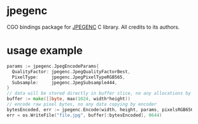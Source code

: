 # jpegenc
CGO bindings package for [JPEGENC](https://github.com/bitbank2/JPEGENC) C library. All credits to its authors. 

# usage example
```go
params := jpegenc.JpegEncodeParams{
  QualityFactor: jpegenc.JpegQualityFactorBest,
  PixelType:     jpegenc.JpegPixelTypeRGB565,
  Subsample:     jpegenc.JpegSubsample444,
}
// data will be stored directly in buffer slice, no any allocations by encoder
buffer := make([]byte, max(1024, width*height))
// encode raw pixel bytes, no any data copying by encoder
bytesEncoded, err := jpegenc.Encode(width, height, params, pixelsRGB656[:], buffer)
err = os.WriteFile("file.jpg", buffer[:bytesEncoded], 0644)
```
